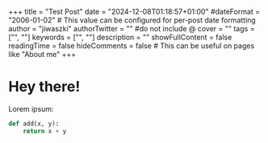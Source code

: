 +++
title = "Test Post"
date = "2024-12-08T01:18:57+01:00"
#dateFormat = "2006-01-02" # This value can be configured for per-post date formatting
author = "jiwaszki"
authorTwitter = "" #do not include @
cover = ""
tags = ["", ""]
keywords = ["", ""]
description = ""
showFullContent = false
readingTime = false
hideComments = false # This can be useful on pages like "About me"
+++

# Hey there!

Lorem ipsum:

```python
def add(x, y):
    return x + y
```
